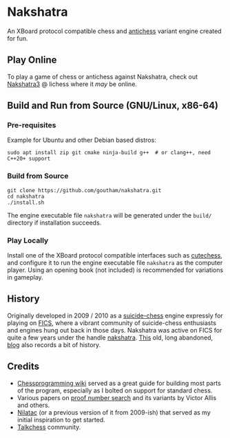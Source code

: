 # Nakshatra

An XBoard protocol compatible chess and [antichess](https://en.wikipedia.org/wiki/Losing_Chess) variant engine created for fun.

## Play Online

To play a game of chess or antichess against Nakshatra, check out [Nakshatra3](https://lichess.org/@/Nakshatra3) @ lichess where it *may* be online.

## Build and Run from Source (GNU/Linux, x86-64)

### Pre-requisites

Example for Ubuntu and other Debian based distros:

```
sudo apt install zip git cmake ninja-build g++  # or clang++, need C++20+ support
```

### Build from Source

```
git clone https://github.com/goutham/nakshatra.git
cd nakshatra
./install.sh
```

The engine executable file `nakshatra` will be generated under the `build/` directory if installation succeeds.

### Play Locally

Install one of the XBoard protocol compatible interfaces such as [cutechess](https://github.com/cutechess/cutechess), and configure it to run the engine executable file `nakshatra` as the computer player. Using an opening book (not included) is recommended for variations in gameplay.

## History

Originally developed in 2009 / 2010 as a [suicide-chess](https://www.freechess.org/Help/HelpFiles/suicide_chess.html) engine expressly for playing on [FICS](http://www.freechess.org), where a vibrant community of suicide-chess enthusiasts and engines hung out back in those days. Nakshatra was active on FICS for quite a few years under the handle [nakshatra](http://ficsgames.org/cgi-bin/search.cgi?player=nakshatra&action=Finger). [This](http://nakshatrachess.blogspot.com) old, long abandoned, [blog](http://nakshatrachess.blogspot.com) also records a bit of history.

## Credits

* [Chessprogramming wiki](https://www.chessprogramming.org/) served as a great guide for building most parts of the program, especially as I bolted on support for standard chess.
* Various papers on [proof number search](https://en.wikipedia.org/wiki/Proof-number_search) and its variants by Victor Allis and others.
* [Nilatac](https://github.com/CatalinFrancu/nilatac) (or a previous version of it from 2009-ish) that served as my initial inspiration to get started.
* [Talkchess](https://talkchess.com/) community.
